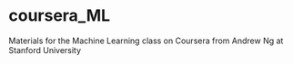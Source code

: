 # coursera_ML
Materials for the Machine Learning class on Coursera from Andrew Ng at Stanford University

